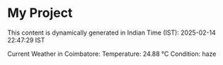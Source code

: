 # My Project

This content is dynamically generated in Indian Time (IST): 2025-02-14 22:47:29 IST


Current Weather in Coimbatore:
Temperature: 24.88 °C
Condition: haze
